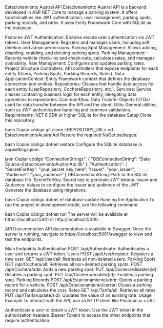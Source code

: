 
Estacionamiento Austral API
Estacionamiento Austral API is a backend developed in ASP.NET Core to manage a parking system. It offers functionalities like JWT authentication, user management, parking spots, parking records, and rates. It uses Entity Framework Core with SQLite as the database.

Features
JWT Authentication: Enables secure user authentication via JWT tokens.
User Management: Registers and manages users, including soft deletion and admin permissions.
Parking Spot Management: Allows adding, disabling, enabling, and deleting parking spots.
Parking Management: Records vehicle check-ins and check-outs, calculates rates, and manages availability.
Rate Management: Configures and updates parking rates.
Project Structure
Controllers: API controllers that expose endpoints for each entity (Users, Parking Spots, Parking Records, Rates).
Data:
ApplicationContext: Entity Framework context that defines the database connection and entities.
Repositories: Classes that handle data access for each entity (UserRepository, CocheraRepository, etc.).
Services: Service classes containing business logic for each entity, delegating data operations to repositories.
Common/Dtos: Data Transfer Objects (DTOs) used for data transfer between the API and the client.
Utils: General utilities, such as JWT authentication handling and common validations.
Requirements
.NET 6 SDK or higher
SQLite for the database
Setup
Clone this repository:

bash
Copiar código
git clone <REPOSITORY_URL>
cd EstacionamientoAustralApi
Restore the required NuGet packages:

bash
Copiar código
dotnet restore
Configure the SQLite database in appsettings.json:

json
Copiar código
"ConnectionStrings": {
  "DBConnectionString": "Data Source=EstacionamientoAustralApi.db"
},
"Authentication": {
  "SecretForKey": "your_secret_key_here",
  "Issuer": "your_issuer",
  "Audience": "your_audience"
}
DBConnectionString: Path to the SQLite database file.
SecretForKey: Secret key to generate JWT tokens.
Issuer and Audience: Values to configure the issuer and audience of the JWT.
Generate the database using migrations:

bash
Copiar código
dotnet ef database update
Running the Application
To run the project in development mode, use the following command:

bash
Copiar código
dotnet run
The server will be available at https://localhost:5001 or http://localhost:5000.

API Documentation
API documentation is available in Swagger. Once the server is running, navigate to https://localhost:5001/swagger to view and test the endpoints.

Main Endpoints
Authentication
POST /api/Authenticate: Authenticates a user and returns a JWT token.
Users
POST /api/User/register: Registers a new user.
GET /api/User/all: Retrieves all non-deleted users.
Parking Spots
GET /api/Cochera/all: Retrieves all non-deleted parking spots.
POST /api/Cochera/add: Adds a new parking spot.
PUT /api/Cochera/disable/{id}: Disables a parking spot.
PUT /api/Cochera/enable/{id}: Enables a parking spot.
Parking Records
POST /api/Estacionamiento/abrir: Opens a parking record for a vehicle.
POST /api/Estacionamiento/cerrar: Closes a parking record and calculates the cost.
Rates
GET /api/Tarifa/all: Retrieves all rates.
PUT /api/Tarifa/update/{id}: Updates the value of an existing rate.
Usage Example
To interact with the API, use an HTTP client like Postman or cURL.

Authenticate a user to obtain a JWT token.
Use the JWT token in the authorization headers (Bearer Token) to access the other endpoints that require authentication.
